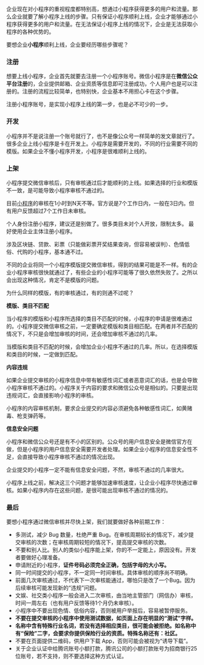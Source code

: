 企业现在对小程序的重视程度都特别高，想通过小程序获得更多的用户和流量。那么企业就要了解小程序上线的步骤。只有保证小程序顺利上线，企业才能够通过小程序获得更多的用户和流量。在无法保证小程序上线的情况下，企业是无法获取小程序的各种优势的。

要想企业**小程序**顺利上线，企业要经历哪些步骤呢？

### 注册

想要上线小程序，企业首先就要去注册一个小程序账号。微信小程序是在**微信公众平台注册**的，企业提供邮箱、企业资质等信息即可注册成功，个人用户也是可以注册的。注册的流程比较简单，也特别快，企业基本不用担心卡在这个步骤。

注册小程序账号，是实现小程序上线的第一步，也是必不可少的一步。

### 开发

小程序并不是说注册一个账号就行了，也不是像公众号一样简单的发文章就行了。很多企业上线小程序是卡在开发上。小程序是需要开发的，不同的行业需要不同的模版。如果企业不懂小程序开发，小程序是很难顺利上线的。

### 上架

小程序提交微信审核后，只有审核通过后才能顺利的上线。如果选择的行业和模版不一致，是可能导致小程序审核不通过的。

目前[小程序](https://link.zhihu.com/?target=http%3A//www.wxapp-union.com/)的审核在1小时到N天不等。官方说是7个工作日内，一般在3日内。但有用户反馈超过7个工作日未审核。

个人身份注册小程序，建议还是别做了。很多类目未对个人开放，限制太多。 最好使用企业主体注册小程序。

涉及区块链、贷款、彩票（只能做彩票开奖结果查询，但容易被误判）、色情低俗、代购的小程序，基本通不过。

不同的企业将同一个小程序模版提交微信审核，得到的结果可能是不一样。有的企业小程序审核很快就通过了，有些企业的小程序可能等了很久依然失败了。之所以会出现这种情况，肯定不是模版的问题。

为什么同样的模版，有的审核通过，有的则通不过呢？

**模版、类目不匹配**

当小程序的模版和小程序所选择的类目不匹配的时候，小程序的申请是很难通过的。小程序提交微信审核之前，一定要确定模版和类目相匹配。在两者并不匹配的情况下，不只是会增加审核的时间，还会增加审核不通过的几率。

当模版和类目不匹配的时候，会增加企业小程序不通过的几率。所以，在选择模版和类目的时候，一定做到匹配。

**内容违规**

如果企业提交审核的小程序信息中带有敏感性词汇或者恶意词汇的话，也是会导致小程序审核不通过的。小程序关于内容的要求和微信公众号是相似的。只要是出现违规词汇，会直接影响小程序的审核。

小程序的内容审核机制，要求企业提交的内容必须避免各种敏感性词汇，如黄赌毒、枪支弹药等。

**信息安全问题**

小程序和微信公众号还是有不小的区别的。公众号的用户信息安全是微信官方在做，但是小程序的用户信息安全需要开发者处理。如果企业小程序的信息安全性不足，会直接导致小程序审核不通过的情况出现。

企业提交的小程序一定不能有信息安全问题，不然，审核不通过的几率很大。

小程序上线之前，解决这三个问题才能够加速审核速度，让企业小程序尽快通过审核。如果小程序内存在这些问题，是很可能出现审核不通过的情况的。

### 最后

要想小程序通过微信审核并尽快上架，我们就要做好各种前期工作：

- 多测试，减少 Bug 数量，杜绝严重 Bug。在审核周期较长的情况下，减少提交审核的次数；在审核周期较短的情况下，提高提交审核的次数。
- 不要和别人比。别人的类似小程序能上架，你的不一定能上，原因没有。开发者要做好心理准备。
- 申请附近的小程序，**证件号码必须完全正确，包括字母的大小写。**
- 同一时间提交的小程序，不一定同一时间审核。具体审核的顺序尚不明确。
- 前面几次审核通过，不代表下一次审核能通过，哪怕只是改了一个Bug。因为后续审核可能发现新的“违规”问题。
- 文娱、社交类小程序一般会进入二次审核，由当地主管部门（网信办）审核，时间一周左右（也有用户反馈等待1个月仍未审核）。
- 小程序中不要出现色情、低俗内容，否则被用户举报后，容易被暂停服务。
- **不要在提交审核的小程序中使用测试数据，如页面上存在明显的“测试”字样。**
- **名称中含有特殊行业名词，若没有选择相应类目，很可能会被拒绝。如名称中有“保险”二字，会要求你提供保险行业的资质。特殊名称还有：社区。**
- 不要在页面提供二维码，供用户下载 App，否则可能会被视为“诱导下载”。
- 关于企业认证中给腾讯账号小额打款，腾讯公司的小额打款账号为招商银行25位账号，若不支持，则不要选择这种方式认证。
